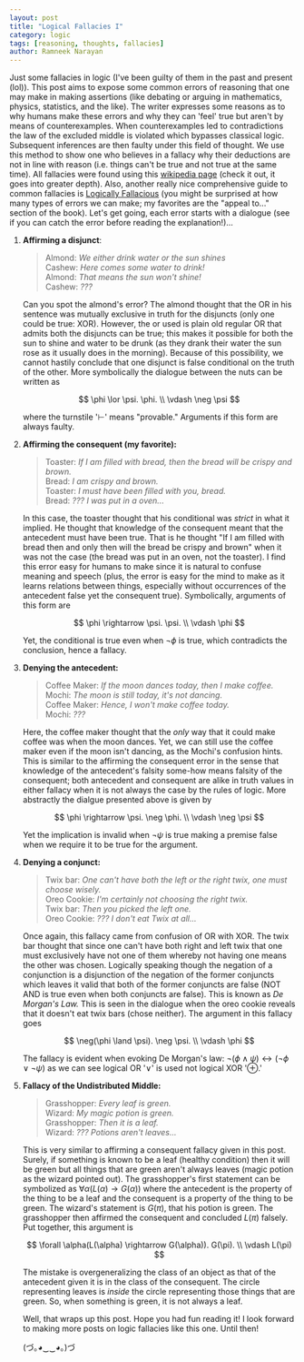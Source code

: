 ```yaml
---
layout: post
title: "Logical Fallacies I"
category: logic
tags: [reasoning, thoughts, fallacies]
author: Ramneek Narayan
---
```


Just some fallacies in logic (I've been guilty of them in the past and present (lol)). This post aims to expose some common errors of reasoning that one may make in making assertions (like debating or arguing in mathematics, physics, statistics, and the like). The writer expresses some reasons as to why humans make these errors and why they can 'feel' true but aren't by means of counterexamples. When counterexamples led to contradictions the law of the excluded middle is violated which bypasses classical logic. Subsequent inferences are then faulty under this field of thought. We use this method to show one who believes in a fallacy why their deductions are not in line with reason (i.e. things can't be true and not true at the same time). All fallacies were found using this [wikipedia page](https://en.wikipedia.org/wiki/Formal_fallacy) (check it out, it goes into greater depth). Also, another really nice comprehensive guide to common fallacies is [Logically Fallacious](https://www.logicallyfallacious.com/tools/lp/Bo/LogicalFallacies/3/Book-Contents) (you might be surprised at how many types of errors we can make; my favorites are the "appeal to..." section of the book). Let's get going, each error starts with a dialogue (see if you can catch the error before reading the explanation!)...  

1.  **Affirming a disjunct**:

    > Almond: *We either drink water or the sun shines* <br>
    Cashew: *Here comes some water to drink!* <br>
    Almond: *That means the sun won't shine!* <br>
    Cashew: *???*

    Can you spot the almond's error? The almond thought that the OR in his sentence was mutually exclusive in truth for the disjuncts (only one could be true: XOR). However, the or used is plain old regular OR that admits both the disjuncts can be true; this makes it possible for both the sun to shine and water to be drunk (as they drank their water the sun rose as it usually does in the morning). Because of this possibility, we cannot hastily conclude that one disjunct is false conditional on the truth of the other. More symbolically the dialogue between the nuts can be written as

    $$
    \phi \lor \psi. \phi. \\ \vdash \neg \psi
    $$

    where the turnstile '$\vdash$' means "provable." Arguments if this form are always faulty.

2. **Affirming the consequent (my favorite):**

    > Toaster: *If I am filled with bread, then the bread will be crispy and brown.* <br>
    Bread: *I am crispy and brown.* <br>
    Toaster: *I must have been filled with you, bread.* <br>
    Bread: *??? I was put in a oven...*

    In this case, the toaster thought that his conditional was *strict* in what it implied. He thought that knowledge of the consequent meant that the antecedent must have been true. That is he thought "If I am filled with bread then and only then will the bread be crispy and brown" when it was not the case (the bread was put in an oven, not the toaster). I find this error easy for humans to make since it is natural to confuse meaning and speech (plus, the error is easy for the mind to make as it learns relations between things, especially without occurrences of the antecedent false yet the consequent true). Symbolically, arguments of this form are

    $$
    \phi \rightarrow \psi. \psi. \\ \vdash \phi
    $$

    Yet, the conditional is true even when $\neg \phi$ is true, which contradicts the conclusion, hence a fallacy.

3. **Denying the antecedent:**

    > Coffee Maker: *If the moon dances today, then I make coffee.* <br>
    Mochi: *The moon is still today, it's not dancing.* <br>
    Coffee Maker: *Hence, I won't make coffee today.* <br>
    Mochi: *???*

    Here, the coffee maker thought that the *only* way that it could make coffee was when the moon dances. Yet, we can still use the coffee maker even if the moon isn't dancing, as the Mochi's confusion hints. This is similar to the affirming the consequent error in the sense that knowledge of the antecedent's falsity some-how means falsity of the consequent; both antecedent and consequent are alike in truth values in either fallacy when it is not always the case by the rules of logic. More abstractly the dialgue presented above is given by

    $$
    \phi \rightarrow \psi. \neg \phi. \\
    \vdash \neg \psi
    $$

    Yet the implication is invalid when $\neg \psi$ is true making a premise false when we require it to be true for the argument.

4. **Denying a conjunct:**

    > Twix bar: *One can't have both the left or the right twix, one must choose wisely.* <br>
    Oreo Cookie: *I'm certainly not choosing the right twix.* <br>
    Twix bar: *Then you picked the left one.* <br>
    Oreo Cookie: *??? I don't eat Twix at all...*

    Once again, this fallacy came from confusion of OR with XOR. The twix bar thought that since one can't have both right and left twix that one must exclusively have not one of them whereby not having one means the other was chosen. Logically speaking though the negation of a conjunction is a disjunction of the negation of the former conjuncts which leaves it valid that both of the former conjuncts are false (NOT AND is true even when both conjuncts are false). This is known as *De Morgan's Law.* This is seen in the dialogue when the oreo cookie reveals that it doesn't eat twix bars (chose neither). The argument in this fallacy goes

    $$
    \neg(\phi \land \psi). \neg \psi. \\
    \vdash \phi
    $$

    The fallacy is evident when evoking De Morgan's law: $\neg(\phi \land \psi) \leftrightarrow (\neg \phi \lor \neg \psi)$ as we can see logical OR '$\lor$' is used not logical XOR '$\oplus$.'

5. **Fallacy of the Undistributed Middle:**

    > Grasshopper: *Every leaf is green.* <br>
    Wizard: *My magic potion is green.* <br>
    Grasshopper: *Then it is a leaf.*<br>
    Wizard: *??? Potions aren't leaves...*

    This is very similar to affirming a consequent fallacy given in this post. Surely, if something is known to be a leaf (healthy condition) then it will be green but all things that are green aren't always leaves (magic potion as the wizard pointed out). The grasshopper's first statement can be symbolized as $\forall \alpha(L(\alpha) \rightarrow G(\alpha))$ where the antecedent is the property of the thing to be a leaf and the consequent is a property of the thing to be green. The wizard's statement is $G(\pi)$, that his potion is green. The grasshopper then affirmed the consequent and concluded $L(\pi)$ falsely. Put together, this argument is

    $$
    \forall \alpha(L(\alpha) \rightarrow G(\alpha)). G(\pi). \\
    \vdash L(\pi)
    $$

    The mistake is overgeneralizing the class of an object as that of the antecedent given it is in the class of the consequent. The circle representing leaves is *inside* the circle representing those things that are green. So, when something is green, it is not always a leaf.

    Well, that wraps up this post. Hope you had fun reading it! I look forward to making more posts on logic fallacies like this one. Until then!

    (づ｡◕‿‿◕｡)づ
